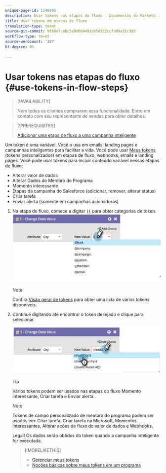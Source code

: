 ```yaml
---
unique-page-id: 1146995
description: Usar tokens nas etapas do fluxo - Documentos do Marketo - Documentação do produto
title: Usar tokens em etapas do fluxo
translation-type: tm+mt
source-git-commit: 9f88e7cebc5e9d0d4491d65d332ccfdd9a31c395
workflow-type: tm+mt
source-wordcount: '207'
ht-degree: 0%

---
```



# Usar tokens nas etapas do fluxo {#use-tokens-in-flow-steps}

>[!AVAILABILITY]
>
>Nem todos os clientes compraram essa funcionalidade. Entre em contato com seu representante de vendas para obter detalhes.

>[!PREREQUISITES]
>
>[Adicionar uma etapa de fluxo a uma campanha inteligente](/help/marketo/product-docs/core-marketo-concepts/smart-campaigns/flow-actions/add-a-flow-step-to-a-smart-campaign.md)

Um token é uma variável. Você o usa em emails, landing pages e campanhas inteligentes para facilitar a vida. Você pode usar [Meus tokens](/help/marketo/product-docs/core-marketo-concepts/programs/tokens/understanding-my-tokens-in-a-program.md) (tokens personalizados) em etapas de fluxo, webhooks, emails e landing pages. Você pode usar tokens para incluir conteúdo variável nessas etapas de fluxo:

* Alterar valor de dados
* Alterar Dados do Membro do Programa
* Momento interessante
* Etapas da campanha do Salesforce (adicionar, remover, alterar status)
* Criar tarefa
* Enviar alerta (somente em campanhas acionadoras)

1. Na etapa do fluxo, comece a digitar `{{` para obter categorias de token. ![](assets/image2014-9-22-14-3a3-3a17.png)

   >[!NOTE]
   >
   >Confira [Visão geral de tokens](/help/marketo/product-docs/demand-generation/landing-pages/personalizing-landing-pages/tokens-overview.md) para obter uma lista de vários tokens disponíveis.

1. Continue digitando até encontrar o token desejado e clique para selecionar.

   ![](assets/image2014-9-22-14-3a3-3a48.png)

   >[!TIP]
   >
   >Vários tokens podem ser usados nas etapas do fluxo Momento interessante, Criar tarefa e Enviar alerta .

   >[!NOTE]
   >
   >Tokens de campo personalizado de membro do programa podem ser usados em: Criar tarefa, Criar tarefa na Microsoft, Momentos interessantes, Alterar ações de fluxo do valor de dados e Webhooks.

   Legal! Os dados serão obtidos do token quando a campanha inteligente for executada.

   >[!MORELIKETHIS]
   >
   >* [Gerenciar meus tokens](/help/marketo/product-docs/core-marketo-concepts/programs/tokens/managing-my-tokens.md)
   >* [Noções básicas sobre meus tokens em um programa](/help/marketo/product-docs/core-marketo-concepts/programs/tokens/understanding-my-tokens-in-a-program.md)

